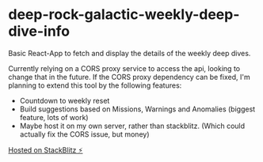 # deep-rock-galactic-weekly-deep-dive-info

Basic React-App to fetch and display the details of the weekly deep dives.

Currently relying on a CORS proxy service to access the api, looking to change that in the future.
If the CORS proxy dependency can be fixed, I'm planning to extend this tool by the following features:

- Countdown to weekly reset
- Build suggestions based on Missions, Warnings and Anomalies (biggest feature, lots of work)
- Maybe host it on my own server, rather than stackblitz. (Which could actually fix the CORS issue, but money)

[Hosted on StackBlitz ⚡️](deepdiveinfo.stackblitz.io/)
